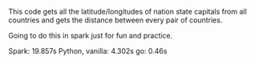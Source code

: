 This code gets all the latitude/longitudes of nation state capitals from all countries and gets the distance between every pair of countries.

Going to do this in spark just for fun and practice.

Spark: 19.857s
Python, vanilla: 4.302s
go: 0.46s